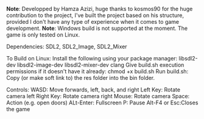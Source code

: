 **Note**: Developped by Hamza Azizi, huge thanks to kosmos90 for the huge
contribution to the project, I've built the project based on his structure, provided I don't have any type of experience when it comes to game development.
**Note**: Windows build is not supported at the moment. The game is only tested on Linux.

Dependencies:
    SDL2, SDL2_Image, SDL2_Mixer


To Build on Linux:
    Install the following using your package manager:
        libsdl2-dev
        libsdl2-image-dev
        libsdl2-mixer-dev
        clang 
    Give build.sh execution permissions if it doesn't have it already:
	chmod +x build.sh
    Run build.sh:
    	Copy (or make soft link to) the res folder into the bin folder.

Controls:
    WASD:         Move forwards, left, back, and right
    Left Key:     Rotate camera left
    Right Key:    Rotate camera right
    Mouse:        Rotate camera
    Space:        Action (e.g. open doors)
    ALt-Enter:    Fullscreen
    P:            Pause
    Alt-F4 or Esc:Closes the game
